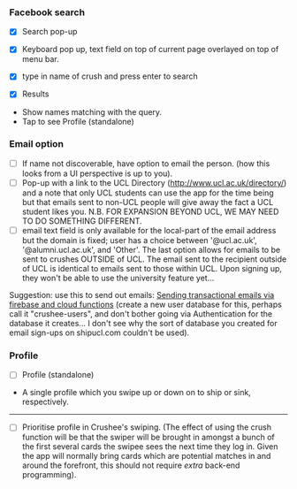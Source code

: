 ### Facebook search
- [x] Search pop-up
- [x] Keyboard pop up, text field on top of current page overlayed on top of menu bar.
- [x] type in name of crush and press enter to search

- [x] Results
- Show names matching with the query.
- Tap to see Profile (standalone)

### Email option
- [ ] If name not discoverable, have option to email the person. (how this looks from a UI perspective is up to you).
- [ ] Pop-up with a link to the UCL Directory (http://www.ucl.ac.uk/directory/) and a note that only UCL students can use the app for the time being but that emails sent to non-UCL people will give away the fact a UCL student likes you. N.B. FOR EXPANSION BEYOND UCL, WE MAY NEED TO DO SOMETHING DIFFERENT.
- [ ] email text field is only available for the local-part of the email address but the domain is fixed; user has a choice between '@ucl.ac.uk', '@alumni.ucl.ac.uk', and 'Other'. The last option allows for emails to be sent to crushes OUTSIDE of UCL. The email sent to the recipient outside of UCL is identical to emails sent to those within UCL. Upon signing up, they won't be able to use the university feature yet...

Suggestion: use this to send out emails: [Sending transactional emails via firebase and cloud functions](https://postmarkapp.com/blog/sending-transactional-emails-via-firebase-and-cloud-functions) (create a new user database for this, perhaps call it "crushee-users", and don't bother going via Authentication for the database it creates... I don't see why the sort of database you created for email sign-ups on shipucl.com couldn't be used).

### Profile
- [ ] Profile (standalone)
- A single profile which you swipe up or down on to ship or sink, respectively.

--------------------------------------------------------------------------------------------------

- [ ] Prioritise profile in Crushee's swiping. (The effect of using the crush function will be that the swiper will be brought in amongst a bunch of the first several cards the swipee sees the next time they log in. Given the app will normally bring cards which are potential matches in and around the forefront, this should not require *extra* back-end programming).